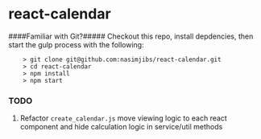 # react-calendar

####Familiar with Git?#####
Checkout this repo, install depdencies, then start the gulp process with the following:

```
	> git clone git@github.com:nasimjibs/react-calendar.git
	> cd react-calendar
	> npm install
	> npm start
```
### TODO 
1. Refactor ```create_calendar.js``` move viewing logic to each react component and hide calculation logic in service/util methods
